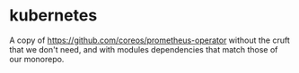 # kubernetes
A copy of https://github.com/coreos/prometheus-operator without the cruft that we don't need, and with modules dependencies that match those of our monorepo.
